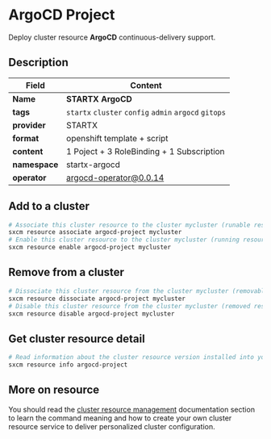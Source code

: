 # ArgoCD Project

Deploy cluster resource **ArgoCD** continuous-delivery support.

## Description

| Field         | Content                                               |
| ------------- | ----------------------------------------------------- |
| **Name**      | **STARTX ArgoCD**                                     |
| **tags**      | `startx` `cluster` `config` `admin` `argocd` `gitops` |
| **provider**  | STARTX                                                |
| **format**    | openshift template + script                           |
| **content**   | 1 Poject + 3 RoleBinding + 1 Subscription             |
| **namespace** | startx-argocd                                         |
| **operator**  | argocd-operator@0.0.14                                |

## Add to a cluster

```bash
# Associate this cluster resource to the cluster mycluster (runable resource)
sxcm resource associate argocd-project mycluster
# Enable this cluster resource to the cluster mycluster (running resource)
sxcm resource enable argocd-project mycluster
```

## Remove from a cluster

```bash
# Dissociate this cluster resource from the cluster mycluster (removable resource)
sxcm resource dissociate argocd-project mycluster
# Disable this cluster resource from the cluster mycluster (removed resource)
sxcm resource disable argocd-project mycluster
```

## Get cluster resource detail

```bash
# Read information about the cluster resource version installed into your host (local)
sxcm resource info argocd-project
```

## More on resource

You should read the [cluster resource management](../../4-cluster-resources) documentation section to learn the command
meaning and how to create your own cluster resource service to deliver personalized cluster configuration.
